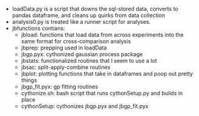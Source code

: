 - loadData.py is a script that downs the sql-stored data, converts to pandas dataframe, and cleans up quirks from data collection
- analysis0.py is treated like a runner script for analyses.
- jbfunctions contians:
    - jbload: functions that load data from across experiments into the same format for cross-comparison analysis
    - jbprep: prepping used in loadData
    - jbgp.pyx: cythonized gaussian process package
    - jbstats: functionalized routines that I seem to use a lot
    - jbsac: split-apply-combine routines
    - jbplot: plotting functions that take in dataframes and poop out pretty things
    - jbgp_fit.pyx: gp fitting routines
    - cythonize.sh: bash script that runs cythonSetup.py and builds in place
    - cythonSetup: cythonizes jbgp.pyx and jbgp_fit.pyx

